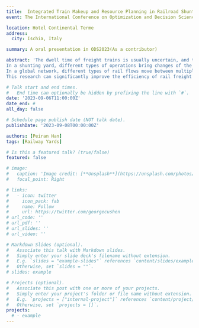 ```yaml
---
title:  Integrated Train Makeup and Resource Planning in Railroad Shunting Yards
event: The International Conference on Optimization and Decision Science(ODS2023)

location: Hotel Continental Terme
address:
  city: Ischia, Italy

summary: A oral presentation in ODS2023(As a contributor)

abstract: 'The dwell time of freight trains is usually uncertain, and the bu-reau dispatcher usually has no knowledge of the progress of yard operations until trains are assembled at the departure bowl. The rea-son for this phenomenon is the complexity of yard operations. A valid yard plan pairs all initially parked blocks at the classification bowl, as well as all trains or blocks that arrive during the day, with compatible departures train. Furthermore, a feasible solution must be assigned to operation in conﬂict-free and resources-available manner. 
In a shunting yard, different types of operations bring changes of the train itself. Furthermore, the movement of trains in different statuses within the yard requires the assistance of shunting engines. Finally, the corresponding locomotive is also required for entering or departing the yard. Therefore, the “multi-state” of train and block in the yard need to be defined.
In a global network, different types of rail flows move between multiple yards and accomplish status transitions. These rail flows have complex coupling within the yard. To characterize that, we propose a three-layer time-space network to represent adequately consolidation activities proper to railroad transportation, railcars into blocks and blocks into trains, as well as the three types of rail ﬂows movements, namely, railcars, blocks and trains.
This research can significantly improve the efficiency of rail freight dispatching, collaborative optimize freight operations of node (yard) and edge (mainline) allows for more efficient use of the capac-ity in the global railway network. In specific rail freight facilities, the uncertainty and randomness of operations can be described in more detail, bottlenecks of shunting process, and scarcity of resources can be identified. Micro-operations at the yard can be described in a macro perspective. It will also provide a novel and efﬁcient approach to addressing the consolidation and decomposition nature of railways.'

# Talk start and end times.
#   End time can optionally be hidden by prefixing the line with `#`.
date: '2023-09-06T11:00:00Z'
date_end: #
all_day: false

# Schedule page publish date (NOT talk date).
publishDate: '2023-09-08T00:00:00Z'

authors: [Peiran Han]
tags: [Railway Yards]

# Is this a featured talk? (true/false)
featured: false

# image:
#   caption: 'Image credit: [**Unsplash**](https://unsplash.com/photos/bzdhc5b3Bxs)'
#   focal_point: Right

# links:
#   - icon: twitter
#     icon_pack: fab
#     name: Follow
#     url: https://twitter.com/georgecushen
# url_code: ''
# url_pdf: ''
# url_slides: ''
# url_video: ''

# Markdown Slides (optional).
#   Associate this talk with Markdown slides.
#   Simply enter your slide deck's filename without extension.
#   E.g. `slides = "example-slides"` references `content/slides/example-slides.md`.
#   Otherwise, set `slides = ""`.
# slides: example

# Projects (optional).
#   Associate this post with one or more of your projects.
#   Simply enter your project's folder or file name without extension.
#   E.g. `projects = ["internal-project"]` references `content/project/deep-learning/index.md`.
#   Otherwise, set `projects = []`.
projects:
  # - example
---
```


<!-- {{% callout note %}}
Click on the **Slides** button above to view the built-in slides feature.
{{% /callout %}}

Slides can be added in a few ways:

- **Create** slides using Hugo Blox Builder's [_Slides_](https://docs.hugoblox.com/reference/content-types/) feature and link using `slides` parameter in the front matter of the talk file
- **Upload** an existing slide deck to `static/` and link using `url_slides` parameter in the front matter of the talk file
- **Embed** your slides (e.g. Google Slides) or presentation video on this page using [shortcodes](https://docs.hugoblox.com/reference/markdown/).

Further event details, including [page elements](https://docs.hugoblox.com/reference/markdown/) such as image galleries, can be added to the body of this page. -->
